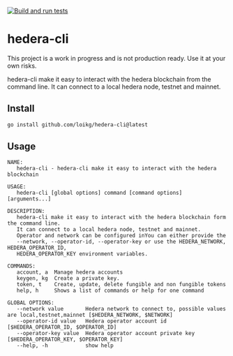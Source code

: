 [![Build and run tests](https://github.com/loikg/hedera-cli/actions/workflows/ci.yml/badge.svg?event=push)](https://github.com/loikg/hedera-cli/actions/workflows/ci.yml)

# hedera-cli

This project is a work in progress and is not production ready. Use it at your own risks.

hedera-cli make it easy to interact with the hedera blockchain from the command line.
It can connect to a local hedera node, testnet and mainnet.

## Install

```sh
go install github.com/loikg/hedera-cli@latest
```

## Usage

```
NAME:
   hedera-cli - hedera-cli make it easy to interact with the hedera blockchain

USAGE:
   hedera-cli [global options] command [command options] [arguments...]

DESCRIPTION:
   hedera-cli make it easy to interact with the hedera blockchain form the command line.
   It can connect to a local hedera node, testnet and mainnet.
   Operator and network can be configured inYou can either provide the
   --network, --operator-id, --operator-key or use the HEDERA_NETWORK, HEDERA_OPERATOR_ID,
   HEDERA_OPERATOR_KEY environment variables.

COMMANDS:
   account, a  Manage hedera accounts
   keygen, kg  Create a private key.
   token, t    Create, update, delete fungible and non fungible tokens
   help, h     Shows a list of commands or help for one command

GLOBAL OPTIONS:
   --network value       Hedera network to connect to, possible values are local,testnet,mainnet [$HEDERA_NETWORK, $NETWORK]
   --operator-id value   Hedera operator account id [$HEDERA_OPERATOR_ID, $OPERATOR_ID]
   --operator-key value  Hedera operator account private key [$HEDERA_OPERATOR_KEY, $OPERATOR_KEY]
   --help, -h            show help
```
